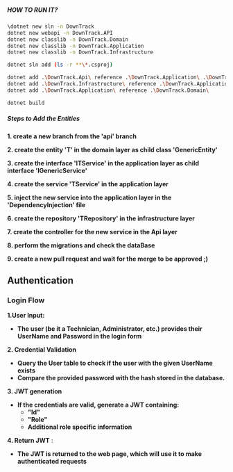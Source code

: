 ##### HOW TO RUN IT?

```bash
\dotnet new sln -n DownTrack
dotnet new webapi -n DownTrack.API
dotnet new classlib -n DownTrack.Domain
dotnet new classlib -n DownTrack.Application
dotnet new classlib -n DownTrack.Infrastructure

dotnet sln add (ls -r **\*.csproj)

dotnet add .\DownTrack.Api\ reference .\DownTrack.Application\ .\DownTrack.Infrastructure\
dotnet add .\DownTrack.Infrastructure\ reference .\DownTrack.Application\ 
dotnet add .\DownTrack.Application\ reference .\DownTrack.Domain\

dotnet build


```

##### Steps to Add the Entities

**1. create a new branch from the 'api' branch**

**2. create the entity 'T' in the domain layer as child class  'GenericEntity'**

**3. create the interface 'ITService' in the application layer as child interface 'IGenericService'**

**4. create the service 'TService' in the application layer**

**5. inject the new service into the application layer in the 'DependencyInjection' file**

**6. create the repository 'TRepository' in the infrastructure layer**

**7. create the controller for the new service in the Api layer**

**8. perform the migrations and check the dataBase**

**9. create a new pull request and wait for the merge to be approved ;)**


## Authentication

### Login Flow

**1.User Input:**

* **The user (be it a Technician, Administrator, etc.) provides their UserName and Password in the login form**

**2. Credential Validation**

* **Query the User table to check if the user with the given UserName exists**
* **Compare the provided password with the hash stored in the database.**

**3. JWT generation**

* **If the credentials are valid, generate a JWT containing:**
  * **"Id"**
  * **"Role"**
  * **Additional role specific information**

**4. Return JWT** :

* **The JWT is returned to the web page, which will use it to make authenticated requests**
